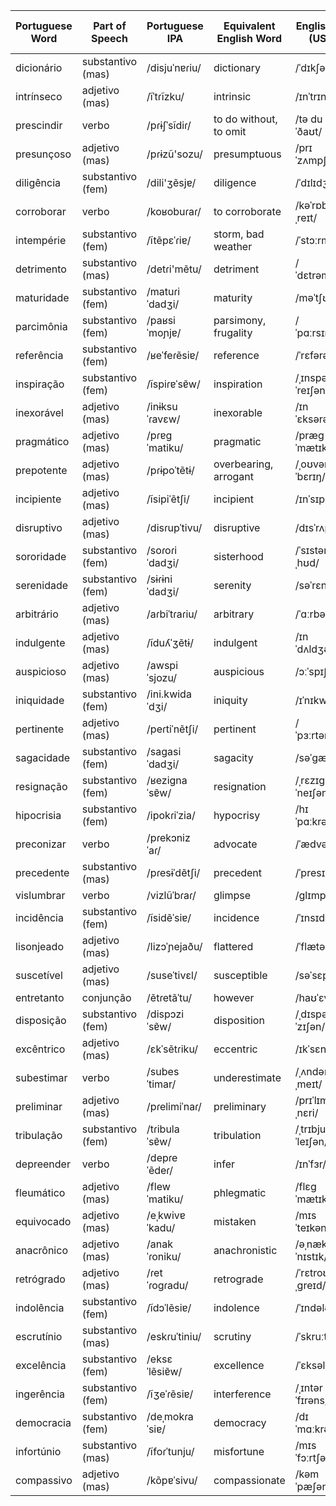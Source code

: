 | Portuguese Word | Part of Speech   | Portuguese IPA   | Equivalent English Word  | English IPA (USA) | Equivalent Spanish Word | Spanish IPA (Latin American) | Word No. |
|-----------------|------------------|------------------|--------------------------|-------------------|-------------------------|----------------------------|----------|
| dicionário      | substantivo (mas)| /disjuˈnɐɾiu/   | dictionary               | /ˈdɪkʃəˌnɛri/     | diccionario             | /diθjoˈnaɾjo/           |          |
| intrínseco      | adjetivo (mas)   | /ĩˈtɾĩzku/      | intrinsic                | /ɪnˈtrɪnsɪk/       | intrínseco              | /inˈtɾinseko/          |          |
| prescindir      | verbo            | /pɾɨʃˈsĩdiɾ/    | to do without, to omit   | /tə du wɪˈðaʊt/     | prescindir              | /pɾesinˈdiɾ/           |          |
| presunçoso      | adjetivo (mas)   | /pɾɨzũ'sozu/    | presumptuous             | /prɪˈzʌmpʃuəs/     | presuntuoso             | /pɾesum'twoso/         |          |
| diligência      | substantivo (fem)| /dili'ʒẽsjɐ/    | diligence                | /ˈdɪlɪdʒəns/       | diligencia              | /dili'xensja/          |          |
| corroborar      | verbo            | /koʁobuɾaɾ/      | to corroborate           | /kəˈrɒbəˌreɪt/     | corroborar              | /koʁoβoɾaɾ/            |          |
| intempérie      | substantivo (fem)| /ĩtẽpɛˈɾiɐ/    | storm, bad weather       | /ˈstɔːrm/          | inclemencia             | /inkle'mensja/         |          |
| detrimento      | substantivo (mas)| /detɾi'mẽtu/    | detriment                | /ˈdɛtrəmənt/       | detrimento              | /detɾi'mento/          |          |
| maturidade      | substantivo (fem)| /matuɾiˈdadʒi/  | maturity                 | /məˈtʃʊrɪti/        | madurez                 | /maðu'ɾes/             |          |
| parcimônia      | substantivo (fem)| /paʁsiˈmoɲjɐ/  | parsimony, frugality     | /ˈpɑːrsɪməni/      | parsimonia              | /paɾsi'monja/          |          |
| referência      | substantivo (fem)| /ʁeˈfeɾẽsiɐ/    | reference                | /ˈrɛfərəns/        | referencia              | /ɾefe'ɾensja/          |          |
| inspiração      | substantivo (fem)| /ĩspiɾɐˈsɐ̃w/   | inspiration              | /ˌɪnspəˈreɪʃən/   | inspiración             | /inspiɾa'θjon/         |          |
| inexorável      | adjetivo (mas)   | /inɨksuˈɾavɛw/  | inexorable               | /ɪnˈɛksərəbəl/     | inexorable              | /inekso'ɾaβle/         |          |
| pragmático      | adjetivo (mas)   | /pɾɐɡˈmatiku/   | pragmatic                | /præɡˈmætɪk/       | pragmático              | /pɾaɣ'matiko/          |          |
| prepotente      | adjetivo (mas)   | /pɾɨpoˈtẽtɨ/    | overbearing, arrogant    | /ˌoʊvərˈbɛrɪŋ/    | prepotente              | /pɾepo'tente/          |          |
| incipiente      | adjetivo (mas)   | /ĩsipiˈẽtʃi/    | incipient                | /ɪnˈsɪpiənt/       | incipiente              | /insiˈpjente/          |          |
| disruptivo      | adjetivo (mas)   | /disɾupˈtivu/   | disruptive               | /dɪsˈrʌptɪv/       | disruptivo              | /disrupˈtivo/          |          |
| sororidade      | substantivo (fem)| /soɾoɾiˈdadʒi/  | sisterhood               | /ˈsɪstərˌhʊd/     | sororidad               | /soɾoɾiˈðað/           |          |
| serenidade      | substantivo (fem)| /sɨɾɨniˈdadʒi/  | serenity                 | /səˈrɛnəti/        | serenidad               | /seɾeniˈðað/           |          |
| arbitrário      | adjetivo (mas)   | /aɾbiˈtɾaɾiu/   | arbitrary                | /ˈɑːrbəˌtrɛri/     | arbitrario              | /arbiˈtraɾjo/          |          |
| indulgente      | adjetivo (mas)   | /ĩduʎˈʒẽtɨ/    | indulgent                | /ɪnˈdʌldʒənt/      | indulgente              | /indulˈxente/          |          |
| auspicioso      | adjetivo (mas)   | /awspiˈsjozu/   | auspicious               | /ɔːˈspɪʃəs/        | auspicioso              | /auspiˈsjoso/          |          |
| iniquidade      | substantivo (fem)| /ini.kwidaˈdʒi/ | iniquity                 | /ɪˈnɪkwəti/        | iniquidad               | /ini.kwiðaˈð/          |          |
| pertinente      | adjetivo (mas)   | /peɾtiˈnẽtʃi/   | pertinent                | /ˈpɜːrtənənt/     | pertinente              | /peɾtiˈnente/          |          |
| sagacidade      | substantivo (fem)| /saɡasiˈdadʒi/  | sagacity                 | /səˈɡæsəti/        | sagacidad               | /saɣasiˈðað/           |          |
| resignação      | substantivo (fem)| /ʁeziɡnaˈsɐ̃w/  | resignation              | /ˌrɛzɪɡˈneɪʃən/   | resignación             | /reziɡnaˈsjon/         |          |
| hipocrisia      | substantivo (fem)| /ipokɾiˈzia/    | hypocrisy                | /hɪˈpɑːkrəsi/      | hipocresía              | /ipokɾeˈsia/           |          |
| preconizar      | verbo            | /pɾekɔnizˈaɾ/     | advocate                 | /ˈædvəˌkeɪt/      | preconizar              | /pɾekoˈnizaɾ/          |          |
| precedente      | substantivo (mas)| /pɾesɨˈdẽtʃi/    | precedent                | /ˈpresɪdənt/      | precedente              | /pɾeseˈdente/          |          |
| vislumbrar      | verbo            | /vizlũˈbɾaɾ/     | glimpse                  | /ɡlɪmps/          | vislumbrar              | /bizlumˈbɾaɾ/          |          |
| incidência      | substantivo (fem)| /ĩsidẽˈsiɐ/      | incidence                | /ˈɪnsɪdəns/       | incidencia              | /insidenˈsja/          |          |
| lisonjeado      | adjetivo (mas)   | /lizɔˈɲejaðu/    | flattered                | /ˈflætərd/        | lisonjeado              | /lisonˈxeadɔ/         |          |
| suscetível      | adjetivo (mas)   | /suseˈtivɛl/     | susceptible              | /səˈsɛptəbl/      | susceptible             | /susepˈtible/         |          |
| entretanto      | conjunção        | /ẽtɾetãˈtu/     | however                  | /haʊˈɛvər/        | sin embargo             | /sin emˈbaɾɡo/        |          |
| disposição      | substantivo (fem)| /dispɔziˈsɐ̃w/   | disposition              | /ˌdɪspəˈzɪʃən/   | disposición             | /disposiˈsjon/         |          |
| excêntrico      | adjetivo (mas)   | /ɛkˈsẽtɾiku/    | eccentric                | /ɪkˈsɛntrɪk/      | excéntrico              | /ekˈsentɾiko/          |          |
| subestimar      | verbo            | /subesˈtimar/    | underestimate           | /ˌʌndərˈɛstəˌmeɪt/| subestimar              | /subestiˈmaɾ/          |          |
| preliminar      | adjetivo (mas)   | /pɾelimiˈnaɾ/    | preliminary              | /prɪˈlɪməˌnɛri/  | preliminar              | /pɾelimiˈnaɾ/          |          |
| tribulação      | substantivo (fem)| /tɾibulaˈsɐ̃w/   | tribulation              | /ˌtrɪbjuˈleɪʃən/  | tribulación             | /tɾibulaˈsjon/         |          |
| depreender      | verbo            | /depɾeˈẽdeɾ/     | infer                    | /ɪnˈfɜr/          | deducir                 | /deduˈsiɾ/             |          |
| fleumático      | adjetivo (mas)   | /flewˈmatiku/    | phlegmatic               | /flɛɡˈmætɪk/      | fleumático              | /fleuˈmatiko/          |          |
| equivocado      | adjetivo (mas)   | /eˌkwivɐˈkadu/   | mistaken                 | /mɪsˈteɪkən/      | equivocado              | /ekwiβoˈkaðo/          |          |
| anacrônico      | adjetivo (mas)   | /anakˈɾoniku/    | anachronistic            | /əˌnækroʊˈnɪstɪk/| anacrónico              | /anakˈɾoniko/          |          |
| retrógrado      | adjetivo (mas)   | /ɾetˈɾoɡɾadu/    | retrograde               | /ˈrɛtroʊˌɡreɪd/  | retrógrado              | /reˈtɾoɣɾaðo/         |          |
| indolência      | substantivo (fem)| /ĩdɔˈlẽsiɐ/     | indolence                | /ˈɪndələns/       | indolencia              | /indolenˈsjja/         |          |
| escrutínio      | substantivo (mas)| /eskɾuˈtiniu/    | scrutiny                 | /ˈskruːtəni/      | escrutinio              | /eskɾuˈtinjo/          |          |
| excelência     | substantivo (fem)| /eksɛˈlẽsiɐ̃w/   | excellence               | /ˈɛksələns/       | excelencia              | /ekselenˈsjja/         |          |
| ingerência     | substantivo (fem)| /ĩʒeˈɾẽsiɐ/     | interference             | /ˌɪntərˈfɪrəns/   | injerencia              | /inxeɾenˈsjja/         |          |
| democracia     | substantivo (fem)| /deˌmokɾaˈsiɐ/   | democracy                | /dɪˈmɑːkrəsi/     | democracia              | /demokɾaˈsjja/         |          |
| infortúnio     | substantivo (mas)| /ĩfoɾˈtunju/     | misfortune               | /mɪsˈfɔːrtʃən/    | infortunio              | /infoɾˈtunjo/          |          |
| compassivo     | adjetivo (mas)   | /kõpɐˈsivu/      | compassionate            | /kəmˈpæʃənət/     | compasivo               | /kompasiˈvo/          |          |
